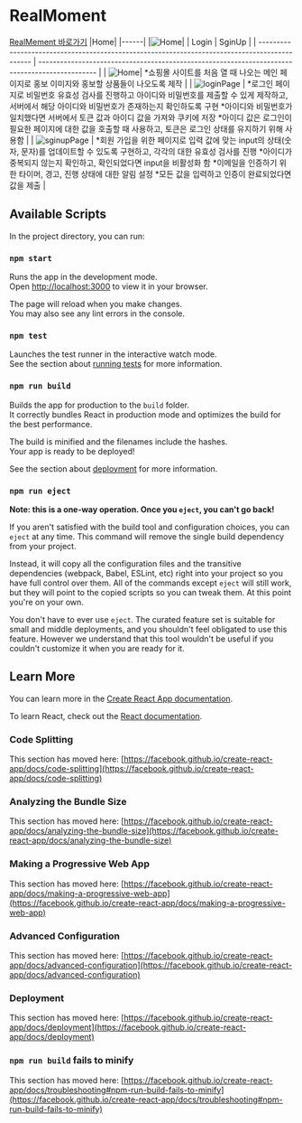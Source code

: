 # RealMoment

[RealMement 바로가기](https://real-moment.kro.kr/)
|Home|
|------|
|![Home](https://github.com/user-attachments/assets/9c79ad4d-cd4d-4cc2-8bf6-0562ca638495)|
| Login | SginUp |
| --------------------------------------------------------------------------------------------- | ---------------------------------------------------------------------------------------------- |
| ![Home](https://github.com/user-attachments/assets/9c79ad4d-cd4d-4cc2-8bf6-0562ca638495)| *쇼핑몰 사이트를 처음 열 때 나오는 메인 페이지로 홍보 이미지와 홍보할 상품들이 나오도록 제작 |
| ![loginPage](https://github.com/user-attachments/assets/f160fb25-bd58-456d-8a6d-66545fdd45b8) | *로그인 페이지로 비밀번호 유효성 검사를 진행하고 아이디와 비밀번호를 제출할 수 있게 제작하고, 서버에서 해당 아이디와 비밀번호가 존재하는지 확인하도록 구현 *아이디와 비밀번호가 일치했다면 서버에서 토큰 값과 아이디 값을 가져와 쿠키에 저장 *아이디 값은 로그인이 필요한 페이지에 대한 값을 호출할 때 사용하고, 토큰은 로그인 상태를 유지하기 위해 사용함 |
| ![sginupPage](https://github.com/user-attachments/assets/268890c6-9cc3-4c79-9d8b-a926f9ffdd84) | *회원 가입을 위한 페이지로 입력 값에 맞는 input의 상태(숫자, 문자)를 업데이트할 수 있도록 구현하고, 각각의 대한 유효성 검사를 진행 *아이디가 중복되지 않는지 확인하고, 확인되었다면 input을 비활성화 함 *이메일을 인증하기 위한 타이머, 경고, 진행 상태에 대한 알림 설정 *모든 값을 입력하고 인증이 완료되었다면 값을 제출 |

## Available Scripts

In the project directory, you can run:

### `npm start`

Runs the app in the development mode.\
Open [http://localhost:3000](http://localhost:3000) to view it in your browser.

The page will reload when you make changes.\
You may also see any lint errors in the console.

### `npm test`

Launches the test runner in the interactive watch mode.\
See the section about [running tests](https://facebook.github.io/create-react-app/docs/running-tests) for more information.

### `npm run build`

Builds the app for production to the `build` folder.\
It correctly bundles React in production mode and optimizes the build for the best performance.

The build is minified and the filenames include the hashes.\
Your app is ready to be deployed!

See the section about [deployment](https://facebook.github.io/create-react-app/docs/deployment) for more information.

### `npm run eject`

**Note: this is a one-way operation. Once you `eject`, you can't go back!**

If you aren't satisfied with the build tool and configuration choices, you can `eject` at any time. This command will remove the single build dependency from your project.

Instead, it will copy all the configuration files and the transitive dependencies (webpack, Babel, ESLint, etc) right into your project so you have full control over them. All of the commands except `eject` will still work, but they will point to the copied scripts so you can tweak them. At this point you're on your own.

You don't have to ever use `eject`. The curated feature set is suitable for small and middle deployments, and you shouldn't feel obligated to use this feature. However we understand that this tool wouldn't be useful if you couldn't customize it when you are ready for it.

## Learn More

You can learn more in the [Create React App documentation](https://facebook.github.io/create-react-app/docs/getting-started).

To learn React, check out the [React documentation](https://reactjs.org/).

### Code Splitting

This section has moved here: [https://facebook.github.io/create-react-app/docs/code-splitting](https://facebook.github.io/create-react-app/docs/code-splitting)

### Analyzing the Bundle Size

This section has moved here: [https://facebook.github.io/create-react-app/docs/analyzing-the-bundle-size](https://facebook.github.io/create-react-app/docs/analyzing-the-bundle-size)

### Making a Progressive Web App

This section has moved here: [https://facebook.github.io/create-react-app/docs/making-a-progressive-web-app](https://facebook.github.io/create-react-app/docs/making-a-progressive-web-app)

### Advanced Configuration

This section has moved here: [https://facebook.github.io/create-react-app/docs/advanced-configuration](https://facebook.github.io/create-react-app/docs/advanced-configuration)

### Deployment

This section has moved here: [https://facebook.github.io/create-react-app/docs/deployment](https://facebook.github.io/create-react-app/docs/deployment)

### `npm run build` fails to minify

This section has moved here: [https://facebook.github.io/create-react-app/docs/troubleshooting#npm-run-build-fails-to-minify](https://facebook.github.io/create-react-app/docs/troubleshooting#npm-run-build-fails-to-minify)
